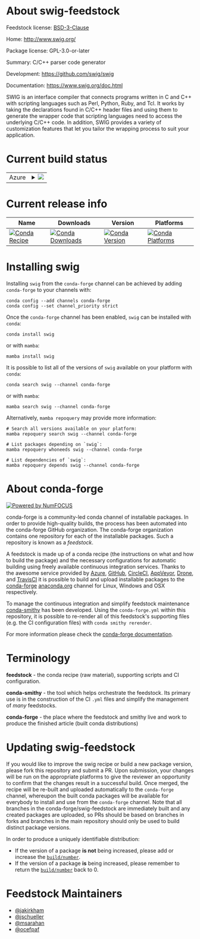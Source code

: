 About swig-feedstock
====================

Feedstock license: [BSD-3-Clause](https://github.com/conda-forge/swig-feedstock/blob/main/LICENSE.txt)

Home: http://www.swig.org/

Package license: GPL-3.0-or-later

Summary: C/C++ parser code generator

Development: https://github.com/swig/swig

Documentation: https://www.swig.org/doc.html

SWIG is an interface compiler that connects programs written in C and C++
with scripting languages such as Perl, Python, Ruby, and Tcl. It works by
taking the declarations found in C/C++ header files and using them to
generate the wrapper code that scripting languages need to access the
underlying C/C++ code. In addition, SWIG provides a variety of
customization features that let you tailor the wrapping process to suit
your application.


Current build status
====================


<table>
    
  <tr>
    <td>Azure</td>
    <td>
      <details>
        <summary>
          <a href="https://dev.azure.com/conda-forge/feedstock-builds/_build/latest?definitionId=1982&branchName=main">
            <img src="https://dev.azure.com/conda-forge/feedstock-builds/_apis/build/status/swig-feedstock?branchName=main">
          </a>
        </summary>
        <table>
          <thead><tr><th>Variant</th><th>Status</th></tr></thead>
          <tbody><tr>
              <td>linux_64</td>
              <td>
                <a href="https://dev.azure.com/conda-forge/feedstock-builds/_build/latest?definitionId=1982&branchName=main">
                  <img src="https://dev.azure.com/conda-forge/feedstock-builds/_apis/build/status/swig-feedstock?branchName=main&jobName=linux&configuration=linux%20linux_64_" alt="variant">
                </a>
              </td>
            </tr><tr>
              <td>linux_aarch64</td>
              <td>
                <a href="https://dev.azure.com/conda-forge/feedstock-builds/_build/latest?definitionId=1982&branchName=main">
                  <img src="https://dev.azure.com/conda-forge/feedstock-builds/_apis/build/status/swig-feedstock?branchName=main&jobName=linux&configuration=linux%20linux_aarch64_" alt="variant">
                </a>
              </td>
            </tr><tr>
              <td>linux_ppc64le</td>
              <td>
                <a href="https://dev.azure.com/conda-forge/feedstock-builds/_build/latest?definitionId=1982&branchName=main">
                  <img src="https://dev.azure.com/conda-forge/feedstock-builds/_apis/build/status/swig-feedstock?branchName=main&jobName=linux&configuration=linux%20linux_ppc64le_" alt="variant">
                </a>
              </td>
            </tr><tr>
              <td>osx_64</td>
              <td>
                <a href="https://dev.azure.com/conda-forge/feedstock-builds/_build/latest?definitionId=1982&branchName=main">
                  <img src="https://dev.azure.com/conda-forge/feedstock-builds/_apis/build/status/swig-feedstock?branchName=main&jobName=osx&configuration=osx%20osx_64_" alt="variant">
                </a>
              </td>
            </tr><tr>
              <td>osx_arm64</td>
              <td>
                <a href="https://dev.azure.com/conda-forge/feedstock-builds/_build/latest?definitionId=1982&branchName=main">
                  <img src="https://dev.azure.com/conda-forge/feedstock-builds/_apis/build/status/swig-feedstock?branchName=main&jobName=osx&configuration=osx%20osx_arm64_" alt="variant">
                </a>
              </td>
            </tr><tr>
              <td>win_64</td>
              <td>
                <a href="https://dev.azure.com/conda-forge/feedstock-builds/_build/latest?definitionId=1982&branchName=main">
                  <img src="https://dev.azure.com/conda-forge/feedstock-builds/_apis/build/status/swig-feedstock?branchName=main&jobName=win&configuration=win%20win_64_" alt="variant">
                </a>
              </td>
            </tr>
          </tbody>
        </table>
      </details>
    </td>
  </tr>
</table>

Current release info
====================

| Name | Downloads | Version | Platforms |
| --- | --- | --- | --- |
| [![Conda Recipe](https://img.shields.io/badge/recipe-swig-green.svg)](https://anaconda.org/conda-forge/swig) | [![Conda Downloads](https://img.shields.io/conda/dn/conda-forge/swig.svg)](https://anaconda.org/conda-forge/swig) | [![Conda Version](https://img.shields.io/conda/vn/conda-forge/swig.svg)](https://anaconda.org/conda-forge/swig) | [![Conda Platforms](https://img.shields.io/conda/pn/conda-forge/swig.svg)](https://anaconda.org/conda-forge/swig) |

Installing swig
===============

Installing `swig` from the `conda-forge` channel can be achieved by adding `conda-forge` to your channels with:

```
conda config --add channels conda-forge
conda config --set channel_priority strict
```

Once the `conda-forge` channel has been enabled, `swig` can be installed with `conda`:

```
conda install swig
```

or with `mamba`:

```
mamba install swig
```

It is possible to list all of the versions of `swig` available on your platform with `conda`:

```
conda search swig --channel conda-forge
```

or with `mamba`:

```
mamba search swig --channel conda-forge
```

Alternatively, `mamba repoquery` may provide more information:

```
# Search all versions available on your platform:
mamba repoquery search swig --channel conda-forge

# List packages depending on `swig`:
mamba repoquery whoneeds swig --channel conda-forge

# List dependencies of `swig`:
mamba repoquery depends swig --channel conda-forge
```


About conda-forge
=================

[![Powered by
NumFOCUS](https://img.shields.io/badge/powered%20by-NumFOCUS-orange.svg?style=flat&colorA=E1523D&colorB=007D8A)](https://numfocus.org)

conda-forge is a community-led conda channel of installable packages.
In order to provide high-quality builds, the process has been automated into the
conda-forge GitHub organization. The conda-forge organization contains one repository
for each of the installable packages. Such a repository is known as a *feedstock*.

A feedstock is made up of a conda recipe (the instructions on what and how to build
the package) and the necessary configurations for automatic building using freely
available continuous integration services. Thanks to the awesome service provided by
[Azure](https://azure.microsoft.com/en-us/services/devops/), [GitHub](https://github.com/),
[CircleCI](https://circleci.com/), [AppVeyor](https://www.appveyor.com/),
[Drone](https://cloud.drone.io/welcome), and [TravisCI](https://travis-ci.com/)
it is possible to build and upload installable packages to the
[conda-forge](https://anaconda.org/conda-forge) [anaconda.org](https://anaconda.org/)
channel for Linux, Windows and OSX respectively.

To manage the continuous integration and simplify feedstock maintenance
[conda-smithy](https://github.com/conda-forge/conda-smithy) has been developed.
Using the ``conda-forge.yml`` within this repository, it is possible to re-render all of
this feedstock's supporting files (e.g. the CI configuration files) with ``conda smithy rerender``.

For more information please check the [conda-forge documentation](https://conda-forge.org/docs/).

Terminology
===========

**feedstock** - the conda recipe (raw material), supporting scripts and CI configuration.

**conda-smithy** - the tool which helps orchestrate the feedstock.
                   Its primary use is in the construction of the CI ``.yml`` files
                   and simplify the management of *many* feedstocks.

**conda-forge** - the place where the feedstock and smithy live and work to
                  produce the finished article (built conda distributions)


Updating swig-feedstock
=======================

If you would like to improve the swig recipe or build a new
package version, please fork this repository and submit a PR. Upon submission,
your changes will be run on the appropriate platforms to give the reviewer an
opportunity to confirm that the changes result in a successful build. Once
merged, the recipe will be re-built and uploaded automatically to the
`conda-forge` channel, whereupon the built conda packages will be available for
everybody to install and use from the `conda-forge` channel.
Note that all branches in the conda-forge/swig-feedstock are
immediately built and any created packages are uploaded, so PRs should be based
on branches in forks and branches in the main repository should only be used to
build distinct package versions.

In order to produce a uniquely identifiable distribution:
 * If the version of a package **is not** being increased, please add or increase
   the [``build/number``](https://docs.conda.io/projects/conda-build/en/latest/resources/define-metadata.html#build-number-and-string).
 * If the version of a package **is** being increased, please remember to return
   the [``build/number``](https://docs.conda.io/projects/conda-build/en/latest/resources/define-metadata.html#build-number-and-string)
   back to 0.

Feedstock Maintainers
=====================

* [@jakirkham](https://github.com/jakirkham/)
* [@jschueller](https://github.com/jschueller/)
* [@msarahan](https://github.com/msarahan/)
* [@ocefpaf](https://github.com/ocefpaf/)

